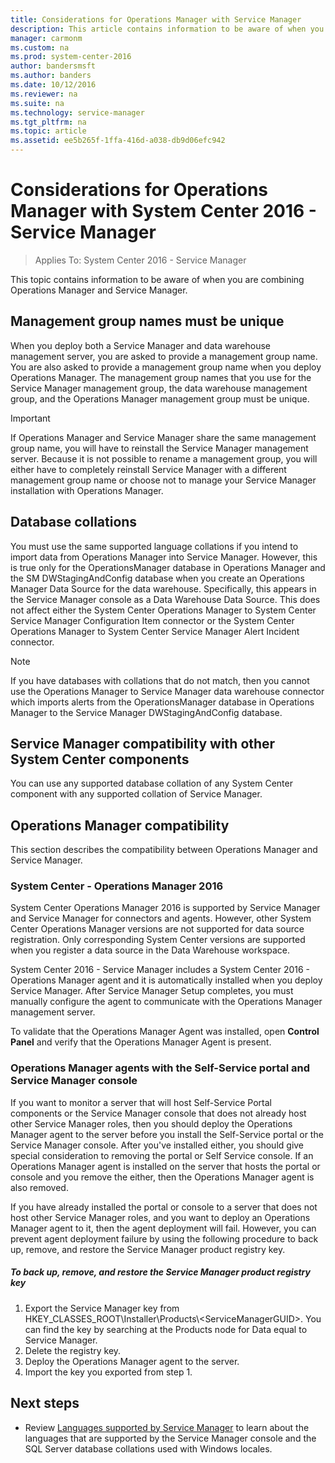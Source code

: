 ```yaml
---
title: Considerations for Operations Manager with Service Manager
description: This article contains information to be aware of when you are combining Operations Manager and Service Manager.
manager: carmonm
ms.custom: na
ms.prod: system-center-2016
author: bandersmsft
ms.author: banders
ms.date: 10/12/2016
ms.reviewer: na
ms.suite: na
ms.technology: service-manager
ms.tgt_pltfrm: na
ms.topic: article
ms.assetid: ee5b265f-1ffa-416d-a038-db9d06efc942
---
```


# Considerations for Operations Manager with System Center 2016 - Service Manager

>Applies To: System Center 2016 - Service Manager

This topic contains information to be aware of when you are combining Operations Manager and Service Manager.  

## Management group names must be unique  

When you deploy both a Service Manager and data warehouse management server, you are asked to provide a management group name. You are also asked to provide a management group name when you deploy Operations Manager. The management group names that you use for the Service Manager management group, the data warehouse management group, and the Operations Manager management group must be unique.  

> [!IMPORTANT]  
>  If Operations Manager and Service Manager share the same management group name, you will have to reinstall the Service Manager management server. Because it is not possible to rename a management group, you will either have to completely reinstall Service Manager with a different management group name or choose not to manage your Service Manager installation with Operations Manager.  

## Database collations

You must use the same supported language collations if you intend to import data from Operations Manager into Service Manager. However, this is true only for the OperationsManager database in Operations Manager and the SM DWStagingAndConfig database when you create an Operations Manager Data Source for the data warehouse. Specifically, this appears in the Service Manager console as a Data Warehouse Data Source. This does not affect either the System Center Operations Manager to System Center Service Manager Configuration Item connector or the System Center Operations Manager to System Center Service Manager Alert Incident connector.  

> [!NOTE]  
>  If you have databases with collations that do not match, then you cannot use the Operations Manager to Service Manager data warehouse connector which imports alerts from the OperationsManager database  in Operations Manager to the Service Manager DWStagingAndConfig database.  

## Service Manager compatibility with other System Center components

You can use any supported database collation of any System Center component with any supported collation of Service Manager.  

## Operations Manager compatibility  

This section describes the compatibility between Operations Manager and Service Manager.  

### System Center - Operations Manager 2016

 System Center Operations Manager 2016 is supported by Service Manager and Service Manager for connectors and agents. However, other System Center Operations Manager versions are not supported for data source registration. Only corresponding System Center versions are supported when you register a data source in the Data Warehouse workspace.  

System Center 2016 - Service Manager includes a System Center 2016 - Operations Manager agent and it is automatically installed when you deploy Service Manager. After Service Manager Setup completes, you must manually configure the agent to communicate with the Operations Manager management server.  

To validate that the Operations Manager Agent was installed, open **Control Panel** and verify that the Operations Manager Agent is present.

### Operations Manager agents with the Self-Service portal and Service Manager console  

If you want to monitor a server that will host Self\-Service Portal components or the Service Manager console that does not already host other Service Manager roles, then you should deploy the Operations Manager agent to the server before you install the Self\-Service portal or the Service Manager console. After you've installed either, you should give special consideration to removing the portal or Self Service console. If an Operations Manager agent is installed on the server that hosts the portal or console and you remove the either, then the Operations Manager agent is also removed.  

If you have already installed the portal or console to a server that does not host other Service Manager roles, and you want to deploy an Operations Manager agent to it, then the agent deployment will fail. However, you can prevent agent deployment failure by using the following procedure to back up, remove, and restore the Service Manager product registry key.  

##### To back up, remove, and restore the Service Manager product registry key  

1.  Export the Service Manager key from HKEY\_CLASSES\_ROOT\\Installer\\Products\\\<ServiceManagerGUID\>. You can find the key by searching at the Products node for Data equal to Service Manager.  
2.  Delete the registry key.  
3.  Deploy the Operations Manager agent to the server.  
4.  Import the key you exported from step 1.

## Next steps

- Review [Languages supported by Service Manager](plan-language-support-for-system-center-2016-service-manager.md) to learn about the languages that are supported by the Service Manager console and the SQL Server database collations used with Windows locales.
